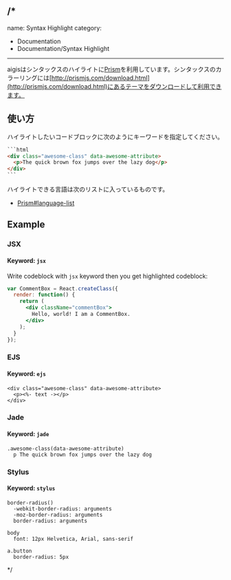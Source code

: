 /*
---
name: Syntax Highlight
category:
  - Documentation
  - Documentation/Syntax Highlight
---

aigisはシンタックスのハイライトに[Prism](http://prismjs.com/)を利用しています。シンタックスのカラーリングには[http://prismjs.com/download.html](http://prismjs.com/download.html)にあるテーマをダウンロードして利用できます。

## 使い方

ハイライトしたいコードブロックに次のようにキーワードを指定してください。

````html
```html  
<div class="awesome-class" data-awesome-attribute>
  <p>The quick brown fox jumps over the lazy dog</p>
</div>  
```
````

ハイライトできる言語は次のリストに入っているものです。

* [Prism#language-list](http://prismjs.com/#languages-list)

## Example

### JSX

#### Keyword: `jsx`

Write codeblock with `jsx` keyword then you get highlighted codeblock:

```jsx
var CommentBox = React.createClass({
  render: function() {
    return (
      <div className="commentBox">
        Hello, world! I am a CommentBox.
      </div>
    );
  }
});
```

### EJS

#### Keyword: `ejs`

```ejs  
<div class="awesome-class" data-awesome-attribute>
  <p><%- text -></p>
</div>
```  

### Jade

#### Keyword: `jade`

```jade
.awesome-class(data-awesome-attribute)
  p The quick brown fox jumps over the lazy dog
```

### Stylus

#### Keyword: `stylus`

```stylus
border-radius()
  -webkit-border-radius: arguments
  -moz-border-radius: arguments
  border-radius: arguments

body
  font: 12px Helvetica, Arial, sans-serif

a.button
  border-radius: 5px
```

*/

